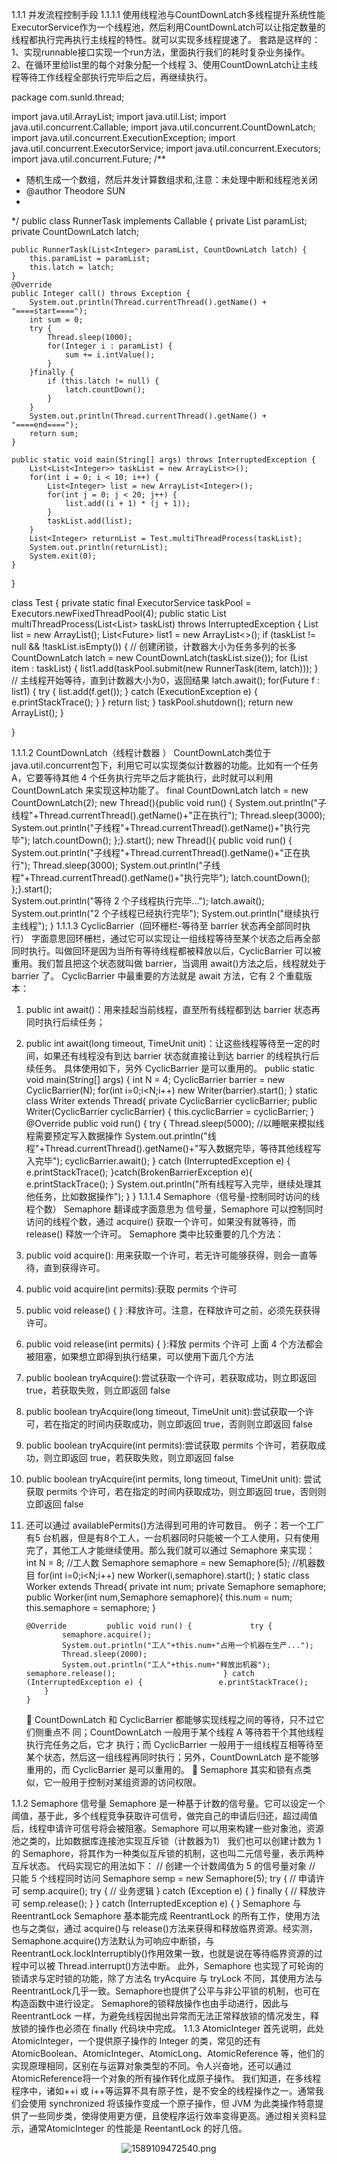 
1.1.1	并发流程控制手段
1.1.1.1	使用线程池与CountDownLatch多线程提升系统性能
ExecutorService作为一个线程池，然后利用CountDownLatch可以让指定数量的线程都执行完再执行主线程的特性。就可以实现多线程提速了。
套路是这样的：
1、实现runnable接口实现一个run方法，里面执行我们的耗时复杂业务操作。
2、在循环里给list里的每个对象分配一个线程
3、使用CountDownLatch让主线程等待工作线程全部执行完毕后之后，再继续执行。

package com.sunld.thread;

import java.util.ArrayList;
import java.util.List;
import java.util.concurrent.Callable;
import java.util.concurrent.CountDownLatch;
import java.util.concurrent.ExecutionException;
import java.util.concurrent.ExecutorService;
import java.util.concurrent.Executors;
import java.util.concurrent.Future;
/**
 * 随机生成一个数组，然后并发计算数组求和,注意：未处理中断和线程池关闭
 * @author Theodore SUN
 *
 */
public class RunnerTask implements Callable<Integer> {
	private List<Integer> paramList;
	private CountDownLatch latch;

	public RunnerTask(List<Integer> paramList, CountDownLatch latch) {
		this.paramList = paramList;
		this.latch = latch;
	}
	@Override
	public Integer call() throws Exception {
		System.out.println(Thread.currentThread().getName() + "====start====");
		int sum = 0;
		try {
			Thread.sleep(1000);
			for(Integer i : paramList) {
				sum += i.intValue();
			}
		}finally {
			if (this.latch != null) {
				latch.countDown();
			}
		}
		System.out.println(Thread.currentThread().getName() + "====end====");
		return sum;
	}
	
	public static void main(String[] args) throws InterruptedException {
		List<List<Integer>> taskList = new ArrayList<>();
		for(int i = 0; i < 10; i++) {
			List<Integer> list = new ArrayList<Integer>();
			for(int j = 0; j < 20; j++) {
				list.add((i + 1) * (j + 1));
			}
			taskList.add(list);
		}
		List<Integer> returnList = Test.multiThreadProcess(taskList);
		System.out.println(returnList);
		System.exit(0);
	}
}

class Test {
	private static final ExecutorService taskPool = Executors.newFixedThreadPool(4);
	public static List<Integer> multiThreadProcess(List<List<Integer>> taskList) throws InterruptedException {
		List<Integer> list = new ArrayList<Integer>();
		List<Future<Integer>> list1 = new ArrayList<>();
		if (taskList != null && !taskList.isEmpty()) {
			// 创建闭锁，计数器大小为任务多列的长多
			CountDownLatch latch = new CountDownLatch(taskList.size());
			for (List<Integer> item : taskList) {
				list1.add(taskPool.submit(new RunnerTask(item, latch)));
			}
			// 主线程开始等待，直到计数器大小为0，返回结果
			latch.await();
			for(Future<Integer> f : list1) {
				try {
					list.add(f.get());
				} catch (ExecutionException e) {
					e.printStackTrace();
				}
			}
			return list;
		}
		taskPool.shutdown();
		return new ArrayList<Integer>();
	}
	
}


1.1.1.2	CountDownLatch（线程计数器 ） 
CountDownLatch类位于java.util.concurrent包下，利用它可以实现类似计数器的功能。比如有一个任务 A，它要等待其他 4 个任务执行完毕之后才能执行，此时就可以利用 CountDownLatch 来实现这种功能了。 
      final CountDownLatch latch = new CountDownLatch(2);           new Thread(){public void run() { 
System.out.println("子线程"+Thread.currentThread().getName()+"正在执行"); 
                     Thread.sleep(3000); 
                     System.out.println("子线程"+Thread.currentThread().getName()+"执行完毕"); 
                     latch.countDown(); 
};}.start(); 
          new Thread(){ public void run() { 
System.out.println("子线程"+Thread.currentThread().getName()+"正在执行"); 
                     Thread.sleep(3000); 
                     System.out.println("子线程"+Thread.currentThread().getName()+"执行完毕"); 
                     latch.countDown(); 
 };}.start();   
            System.out.println("等待 2 个子线程执行完毕..."); 
            latch.await(); 
            System.out.println("2 个子线程已经执行完毕"); 
            System.out.println("继续执行主线程"); 
           } 
1.1.1.3	CyclicBarrier（回环栅栏-等待至 barrier 状态再全部同时执行） 
字面意思回环栅栏，通过它可以实现让一组线程等待至某个状态之后再全部同时执行。叫做回环是因为当所有等待线程都被释放以后，CyclicBarrier 可以被重用。我们暂且把这个状态就叫做 barrier，当调用 await()方法之后，线程就处于 barrier 了。 
CyclicBarrier 中最重要的方法就是 await 方法，它有 2 个重载版本： 
1.	public int await()：用来挂起当前线程，直至所有线程都到达 barrier 状态再同时执行后续任务； 
2.	public int await(long timeout, TimeUnit unit)：让这些线程等待至一定的时间，如果还有线程没有到达 barrier 状态就直接让到达 barrier 的线程执行后续任务。 
具体使用如下，另外 CyclicBarrier 是可以重用的。 
        public static void main(String[] args) {         int N = 4; 
        CyclicBarrier barrier  = new CyclicBarrier(N);         for(int i=0;i<N;i++)             new Writer(barrier).start(); 
    } 
    static class Writer extends Thread{         private CyclicBarrier cyclicBarrier;         public Writer(CyclicBarrier cyclicBarrier) {             this.cyclicBarrier = cyclicBarrier; 
        } 
        @Override         public void run() {             try { 
                Thread.sleep(5000);      //以睡眠来模拟线程需要预定写入数据操作 System.out.println("线程"+Thread.currentThread().getName()+"写入数据完毕，等待其他线程写入完毕"); 
                cyclicBarrier.await(); 
            } catch (InterruptedException e) {                 e.printStackTrace(); 
            }catch(BrokenBarrierException e){                 e.printStackTrace(); 
            } 
     System.out.println("所有线程写入完毕，继续处理其他任务，比如数据操作"); 
        } 
    } 
1.1.1.4	Semaphore（信号量-控制同时访问的线程个数） 
Semaphore 翻译成字面意思为 信号量，Semaphore 可以控制同时访问的线程个数，通过 acquire() 获取一个许可，如果没有就等待，而 release() 释放一个许可。 
Semaphore 类中比较重要的几个方法： 
1.	public void acquire(): 用来获取一个许可，若无许可能够获得，则会一直等待，直到获得许可。 
2.	public void acquire(int permits):获取 permits 个许可 
3.	public void release() { } :释放许可。注意，在释放许可之前，必须先获获得许可。 
4.	public void release(int permits) { }:释放 permits 个许可 
上面 4 个方法都会被阻塞，如果想立即得到执行结果，可以使用下面几个方法 
1.	public boolean tryAcquire():尝试获取一个许可，若获取成功，则立即返回 true，若获取失败，则立即返回 false 
2.	public boolean tryAcquire(long timeout, TimeUnit unit):尝试获取一个许可，若在指定的时间内获取成功，则立即返回 true，否则则立即返回 false 
3.	public boolean tryAcquire(int permits):尝试获取 permits 个许可，若获取成功，则立即返回 true，若获取失败，则立即返回 false 
4.	public boolean tryAcquire(int permits, long timeout, TimeUnit unit): 尝试获取 permits 个许可，若在指定的时间内获取成功，则立即返回 true，否则则立即返回 false 
5.	还可以通过 availablePermits()方法得到可用的许可数目。 
例子：若一个工厂有5 台机器，但是有8个工人，一台机器同时只能被一个工人使用，只有使用完了，其他工人才能继续使用。那么我们就可以通过 Semaphore 来实现： 
      int N = 8;            //工人数 
        Semaphore semaphore = new Semaphore(5); //机器数目         for(int i=0;i<N;i++)             new Worker(i,semaphore).start(); 
    } 
    static class Worker extends Thread{         private int num;         private Semaphore semaphore;         public Worker(int num,Semaphore semaphore){             this.num = num;             this.semaphore = semaphore; 
        } 
  
        @Override         public void run() {             try { 
                semaphore.acquire(); 
                System.out.println("工人"+this.num+"占用一个机器在生产..."); 
                Thread.sleep(2000); 
                System.out.println("工人"+this.num+"释放出机器");                 semaphore.release();                        } catch (InterruptedException e) {                 e.printStackTrace(); 
            } 
        } 
	 	CountDownLatch 和 CyclicBarrier 都能够实现线程之间的等待，只不过它们侧重点不
同；CountDownLatch 一般用于某个线程 A 等待若干个其他线程执行完任务之后，它才
执行；而 CyclicBarrier 一般用于一组线程互相等待至某个状态，然后这一组线程再同时执行；另外，CountDownLatch 是不能够重用的，而 CyclicBarrier 是可以重用的。 
	 	Semaphore 其实和锁有点类似，它一般用于控制对某组资源的访问权限。 


1.1.2	Semaphore 信号量 
 Semaphore 是一种基于计数的信号量。它可以设定一个阈值，基于此，多个线程竞争获取许可信号，做完自己的申请后归还，超过阈值后，线程申请许可信号将会被阻塞。Semaphore 可以用来构建一些对象池，资源池之类的，比如数据库连接池实现互斥锁（计数器为1） 
我们也可以创建计数为 1 的 Semaphore，将其作为一种类似互斥锁的机制，这也叫二元信号量，表示两种互斥状态。 
代码实现它的用法如下： 
 	 	// 创建一个计数阈值为 5 的信号量对象 
 	 	// 只能 5 个线程同时访问 
 	 	Semaphore semp = new Semaphore(5); 
 	 	try { 	// 申请许可  	 	 	semp.acquire(); 
 	 	 	try { 
 	 	 	 	// 业务逻辑 
 	 	 	} catch (Exception e) { 
 	 	 	} finally { 
 	 	 	 	// 释放许可 
 	 	 	 	semp.release(); 
 	 	 	} 
 	 	} catch (InterruptedException e) { 
 	 	} 
Semaphore 与ReentrantLock 
Semaphore 基本能完成 ReentrantLock 的所有工作，使用方法也与之类似，通过 acquire()与 release()方法来获得和释放临界资源。经实测，Semaphone.acquire()方法默认为可响应中断锁，与 ReentrantLock.lockInterruptibly()作用效果一致，也就是说在等待临界资源的过程中可以被
Thread.interrupt()方法中断。 
此外，Semaphore 也实现了可轮询的锁请求与定时锁的功能，除了方法名 tryAcquire 与 tryLock 不同，其使用方法与ReentrantLock几乎一致。Semaphore也提供了公平与非公平锁的机制，也可在构造函数中进行设定。 
Semaphore的锁释放操作也由手动进行，因此与ReentrantLock 一样，为避免线程因抛出异常而无法正常释放锁的情况发生，释放锁的操作也必须在 finally 代码块中完成。 
1.1.3	AtomicInteger 
首先说明，此处 AtomicInteger，一个提供原子操作的 Integer 的类，常见的还有
AtomicBoolean、AtomicInteger、AtomicLong、AtomicReference 等，他们的实现原理相同，区别在与运算对象类型的不同。令人兴奋地，还可以通过 AtomicReference<V>将一个对象的所有操作转化成原子操作。 
我们知道，在多线程程序中，诸如++i 或 i++等运算不具有原子性，是不安全的线程操作之一。通常我们会使用 synchronized 将该操作变成一个原子操作，但 JVM 为此类操作特意提供了一些同步类，使得使用更方便，且使程序运行效率变得更高。通过相关资料显示，通常AtomicInteger 的性能是 ReentantLock 的好几倍。 
<div align=center>

![1589109472540.png](..\images\1589109472540.png)

</div>